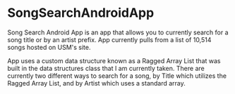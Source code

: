# SongSearchAndroidApp
Song Search Android App is an app that allows you to currently search for a song title or by an artist prefix. App currently pulls from a list of 10,514 songs hosted on USM's site.


App uses a custom data structure known as a Ragged Array List that was built in the data structures class that I am currently taken. There are currently two different ways to search for a song, by Title which utilizes the Ragged Array List, and by Artist which uses a standard array. 

#

